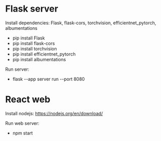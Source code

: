 # Flask server
Install dependencies: Flask, flask-cors, torchvision, efficientnet_pytorch, albumentations
- pip install Flask
- pip install flask-cors
- pip install torchvision
- pip install efficientnet_pytorch
- pip install albumentations

Run server:
- flask --app server run --port 8080

# React web
Install nodejs: https://nodejs.org/en/download/

Run web server: 
- npm start
